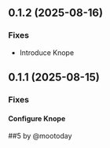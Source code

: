 ## 0.1.2 (2025-08-16)

### Fixes

- Introduce Knope

## 0.1.1 (2025-08-15)

### Fixes

#### Configure Knope

##5 by @mootoday
